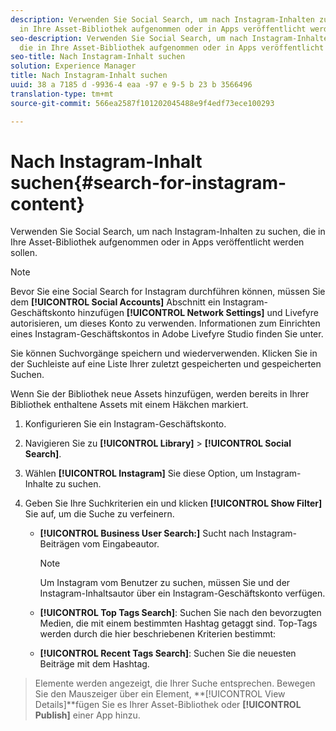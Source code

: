 ```yaml
---
description: Verwenden Sie Social Search, um nach Instagram-Inhalten zu suchen, die
  in Ihre Asset-Bibliothek aufgenommen oder in Apps veröffentlicht werden sollen.
seo-description: Verwenden Sie Social Search, um nach Instagram-Inhalten zu suchen,
  die in Ihre Asset-Bibliothek aufgenommen oder in Apps veröffentlicht werden sollen.
seo-title: Nach Instagram-Inhalt suchen
solution: Experience Manager
title: Nach Instagram-Inhalt suchen
uuid: 38 a 7185 d -9936-4 eaa -97 e 9-5 b 23 b 3566496
translation-type: tm+mt
source-git-commit: 566ea2587f101202045488e9f4edf73ece100293

---
```



# Nach Instagram-Inhalt suchen{#search-for-instagram-content}

Verwenden Sie Social Search, um nach Instagram-Inhalten zu suchen, die in Ihre Asset-Bibliothek aufgenommen oder in Apps veröffentlicht werden sollen.

>[!NOTE]
>
>Bevor Sie eine Social Search for Instagram durchführen können, müssen Sie dem **[!UICONTROL Social Accounts]** Abschnitt ein Instagram-Geschäftskonto hinzufügen **[!UICONTROL Network Settings]** und Livefyre autorisieren, um dieses Konto zu verwenden. Informationen zum Einrichten eines Instagram-Geschäftskontos in Adobe Livefyre Studio [](../c-users-creating-accounts-with-studio-access/t-configure-social-accout-instagram/c-about-instagram-accounts.md#c_about_instagram_accounts)finden Sie unter.

Sie können Suchvorgänge speichern und wiederverwenden. Klicken Sie in der Suchleiste auf eine Liste Ihrer zuletzt gespeicherten und gespeicherten Suchen.

Wenn Sie der Bibliothek neue Assets hinzufügen, werden bereits in Ihrer Bibliothek enthaltene Assets mit einem Häkchen markiert.

1. Konfigurieren Sie ein Instagram-Geschäftskonto.
1. Navigieren Sie zu **[!UICONTROL Library]** > **[!UICONTROL Social Search]**.
1. Wählen **[!UICONTROL Instagram]** Sie diese Option, um Instagram-Inhalte zu suchen.
1. Geben Sie Ihre Suchkriterien ein und klicken **[!UICONTROL Show Filter]** Sie auf, um die Suche zu verfeinern.

   * **[!UICONTROL Business User Search:]** Sucht nach Instagram-Beiträgen vom Eingabeautor.

      >[!NOTE]
      >
      >Um Instagram vom Benutzer zu suchen, müssen Sie und der Instagram-Inhaltsautor über ein Instagram-Geschäftskonto verfügen.

   * **[!UICONTROL Top Tags Search]**: Suchen Sie nach den bevorzugten Medien, die mit einem bestimmten Hashtag getaggt sind. Top-Tags werden durch die hier beschriebenen Kriterien bestimmt: [](https://developers.facebook.com/docs/instagram-api/reference/hashtag/top-media)

   * **[!UICONTROL Recent Tags Search]**: Suchen Sie die neuesten Beiträge mit dem Hashtag.

>Elemente werden angezeigt, die Ihrer Suche entsprechen. Bewegen Sie den Mauszeiger über ein Element, **[!UICONTROL View Details]**fügen Sie es Ihrer Asset-Bibliothek oder **[!UICONTROL Publish]** einer App hinzu.

